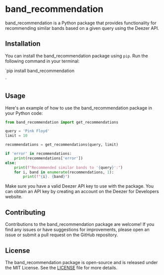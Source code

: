 
# band_recommendation

band_recommendation is a Python package that provides functionality for recommending similar bands based on a given query using the Deezer API.

## Installation

You can install the band_recommendation package using `pip`. Run the following command in your terminal:


`pip install band_recommendation

`


## Usage

Here's an example of how to use the band_recommendation package in your Python code:

```python
from band_recommendation import get_recommendations

query = 'Pink Floyd'
limit = 10

recommendations = get_recommendations(query, limit)

if 'error' in recommendations:
    print(recommendations['error'])
else:
    print(f"Recommended similar bands to '{query}':")
    for i, band in enumerate(recommendations, 1):
        print(f"{i}. {band}")
```


Make sure you have a valid Deezer API key to use with the package. You can obtain an API key by creating an account on the Deezer for Developers website.

## Contributing

Contributions to the band_recommendation package are welcome! If you find any issues or have suggestions for improvements, please open an issue or submit a pull request on the GitHub repository.

## License

The band_recommendation package is open-source and is released under the MIT License. See the [LICENSE](https://github.com/your-username/band_recommendation/blob/main/LICENSE) file for more details.
